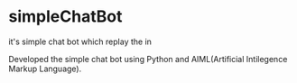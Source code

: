 # simpleChatBot

it's simple chat bot which replay the in

Developed the simple chat bot using Python and AIML(Artificial Intilegence Markup Language).
